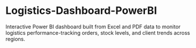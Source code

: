 # Logistics-Dashboard-PowerBI
Interactive Power BI dashboard built from Excel and PDF data to monitor logistics performance-tracking orders, stock levels, and client trends across regions.
